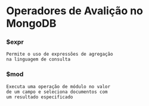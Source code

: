# Operadores de Avalição no MongoDB

### $expr
```
Permite o uso de expressões de agregação
na linguagem de consulta
```

### $mod
```
Executa uma operação de módulo no valor
de um campo e seleciona documentos com 
um resultado especificado
```
